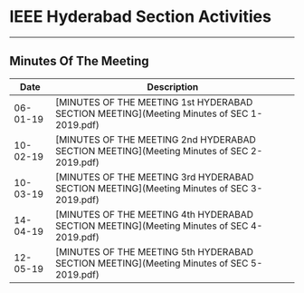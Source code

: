 # IEEE Hyderabad Section Activities

---

## Minutes Of The Meeting

Date | Description     |
|-----|-----------------|
| 06-01-19   | [MINUTES OF THE MEETING 1st  HYDERABAD SECTION MEETING](Meeting Minutes of SEC 1-2019.pdf) |
| 10-02-19   | [MINUTES OF THE MEETING 2nd  HYDERABAD SECTION MEETING](Meeting Minutes of SEC 2-2019.pdf) |
| 10-03-19   | [MINUTES OF THE MEETING 3rd  HYDERABAD SECTION MEETING](Meeting Minutes of SEC 3-2019.pdf) |
| 14-04-19   | [MINUTES OF THE MEETING 4th  HYDERABAD SECTION MEETING](Meeting Minutes of SEC 4-2019.pdf) |
| 12-05-19   | [MINUTES OF THE MEETING 5th  HYDERABAD SECTION MEETING](Meeting Minutes of SEC 5-2019.pdf) |


